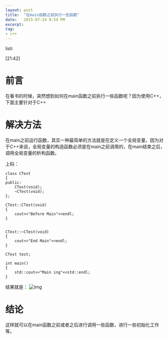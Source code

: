 ```yaml
---
layout: post
title:  "在main函数之前执行一些函数"
date:   2015-07-24 9:54 PM
excerpt:
tag:
- c++
---
```


listi

[21:42]

# 前言

在看书的时候，突然想到如何在main函数之前执行一些函数呢？因为使用C++，下面主要针对于C++

# 解决方法

在main之前运行函数，其实一种最简单的方法就是在定义一个全局变量，因为对于C++来说，全局变量的构造函数必须是在main之前调用的，在main结束之后，调用全局变量的析构函数。

上码：

```
class CTest
{
public:
	CTest(void);
	~CTest(void);
};

CTest::CTest(void)
{
	cout<<"Before Main"<<endl;
}


CTest::~CTest(void)
{
	cout<<"End Main"<<endl;
}

CTest test;

int main()
{
	std::cout<<"Main ing"<<std::endl;
}
```
结果就是：
![img](http://img.blog.csdn.net/20150709214015458)

# 结论

这样就可以在main函数之前或者之后进行调用一些函数，进行一些初始化工作等。
